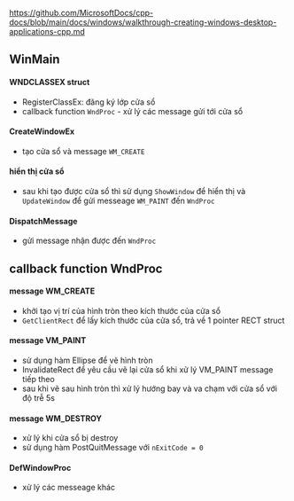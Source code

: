 https://github.com/MicrosoftDocs/cpp-docs/blob/main/docs/windows/walkthrough-creating-windows-desktop-applications-cpp.md

## WinMain 
#### WNDCLASSEX struct 
- RegisterClassEx: đăng ký lớp cửa sổ 
- callback function `WndProc` - xử lý các message gửi tới cửa sổ   

#### CreateWindowEx
- tạo cửa sổ và message `WM_CREATE`

#### hiển thị cửa sổ 
- sau khi tạo được cửa sổ thì sử dụng `ShowWindow` để hiển thị và `UpdateWindow` để gửi messeage `WM_PAINT` đến `WndProc`

#### DispatchMessage
- gửi message nhận được đến `WndProc`


## callback function WndProc
#### message WM_CREATE
- khởi tạo vị trí của hình tròn theo kích thước của cửa sổ 
- `GetClientRect` để lấy kích thước của cửa sổ, trả về 1 pointer RECT struct
#### message VM_PAINT 
- sử dụng hàm Ellipse để vẽ hình tròn
- InvalidateRect để yêu cầu vẽ lại cửa sổ khi xử lý VM_PAINT message tiếp theo 
- sau khi vẽ sau hình tròn thì xử lý hướng bay và va chạm với cửa sổ với độ trễ 5s 
#### message WM_DESTROY
- xử lý khi cửa sổ bị destroy 
- sử dụng hàm PostQuitMessage với `nExitCode = 0`
#### DefWindowProc 
- xử lý các messeage khác 
